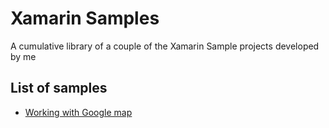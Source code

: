 # Xamarin Samples
A cumulative library of a couple of the Xamarin Sample projects developed by me

## List of samples
  - [Working with Google map](XF_GoogleMap)
